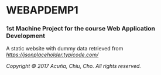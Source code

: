 # WEBAPDEMP1
### 1st Machine Project for the course __Web Application Development__

A static website with dummy data retrieved from _https://jsonplaceholder.typicode.com/_


_Copyright © 2017 Acuña, Chiu, Cho. All rights reserved._
